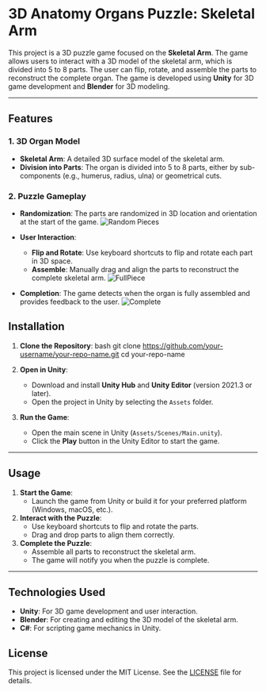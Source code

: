 # 3D Anatomy Organs Puzzle: Skeletal Arm

This project is a 3D puzzle game focused on the **Skeletal Arm**. The game allows users to interact with a 3D model of the skeletal arm, which is divided into 5 to 8 parts. The user can flip, rotate, and assemble the parts to reconstruct the complete organ. The game is developed using **Unity** for 3D game development and **Blender** for 3D modeling.

---

## Features

### 1. **3D Organ Model**
- **Skeletal Arm**: A detailed 3D surface model of the skeletal arm.
- **Division into Parts**: The organ is divided into 5 to 8 parts, either by sub-components (e.g., humerus, radius, ulna) or geometrical cuts.
  
### 2. **Puzzle Gameplay**
- **Randomization**: The parts are randomized in 3D location and orientation at the start of the game.
  ![Random Pieces](https://github.com/user-attachments/assets/0faf9dd6-f9a6-47b7-afdf-4f4bb9886664)

- **User Interaction**:
  - **Flip and Rotate**: Use keyboard shortcuts to flip and rotate each part in 3D space.
  - **Assemble**: Manually drag and align the parts to reconstruct the complete skeletal arm.
    ![FullPiece](https://github.com/user-attachments/assets/97a706fa-b0d8-40e6-9d41-1204697b65dc)

- **Completion**: The game detects when the organ is fully assembled and provides feedback to the user.
  ![Complete](https://github.com/user-attachments/assets/573bfc9e-54a5-4716-866d-68f7a034e817)

## Installation

1. **Clone the Repository**:
   bash
   git clone https://github.com/your-username/your-repo-name.git
   cd your-repo-name
   

2. **Open in Unity**:
   - Download and install **Unity Hub** and **Unity Editor** (version 2021.3 or later).
   - Open the project in Unity by selecting the `Assets` folder.

3. **Run the Game**:
   - Open the main scene in Unity (`Assets/Scenes/Main.unity`).
   - Click the **Play** button in the Unity Editor to start the game.

---

## Usage

1. **Start the Game**:
   - Launch the game from Unity or build it for your preferred platform (Windows, macOS, etc.).
2. **Interact with the Puzzle**:
   - Use keyboard shortcuts to flip and rotate the parts.
   - Drag and drop parts to align them correctly.
3. **Complete the Puzzle**:
   - Assemble all parts to reconstruct the skeletal arm.
   - The game will notify you when the puzzle is complete.

---

## Technologies Used
- **Unity**: For 3D game development and user interaction.
- **Blender**: For creating and editing the 3D model of the skeletal arm.
- **C#**: For scripting game mechanics in Unity.

## License
This project is licensed under the MIT License. See the [LICENSE](LICENSE) file for details.

